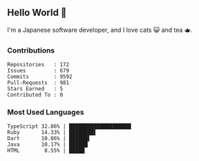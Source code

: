 ## Hello World 👋

I'm a Japanese software developer, and I love cats 😺 and tea 🫖.

### Contributions

    Repositories   : 172
    Issues         : 679
    Commits        : 9592
    Pull-Requests  : 981
    Stars Earned   : 5
    Contributed To : 0

### Most Used Languages

    TypeScript 32.86% | ████████████████████
    Ruby       14.33% | ████████▌
    Dart       10.86% | ██████▌
    Java       10.17% | ██████
    HTML        8.55% | █████

